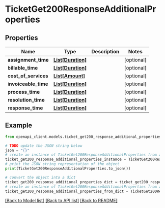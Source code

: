 # TicketGet200ResponseAdditionalProperties


## Properties

Name | Type | Description | Notes
------------ | ------------- | ------------- | -------------
**assignment_time** | [**List[Duration]**](Duration.md) |  | [optional] 
**billable_time** | [**List[Duration]**](Duration.md) |  | [optional] 
**cost_of_services** | [**List[Amount]**](Amount.md) |  | [optional] 
**invoiceable_time** | [**List[Duration]**](Duration.md) |  | [optional] 
**process_time** | [**List[Duration]**](Duration.md) |  | [optional] 
**resolution_time** | [**List[Duration]**](Duration.md) |  | [optional] 
**response_time** | [**List[Duration]**](Duration.md) |  | [optional] 

## Example

```python
from openapi_client.models.ticket_get200_response_additional_properties import TicketGet200ResponseAdditionalProperties

# TODO update the JSON string below
json = "{}"
# create an instance of TicketGet200ResponseAdditionalProperties from a JSON string
ticket_get200_response_additional_properties_instance = TicketGet200ResponseAdditionalProperties.from_json(json)
# print the JSON string representation of the object
print(TicketGet200ResponseAdditionalProperties.to_json())

# convert the object into a dict
ticket_get200_response_additional_properties_dict = ticket_get200_response_additional_properties_instance.to_dict()
# create an instance of TicketGet200ResponseAdditionalProperties from a dict
ticket_get200_response_additional_properties_from_dict = TicketGet200ResponseAdditionalProperties.from_dict(ticket_get200_response_additional_properties_dict)
```
[[Back to Model list]](../README.md#documentation-for-models) [[Back to API list]](../README.md#documentation-for-api-endpoints) [[Back to README]](../README.md)


